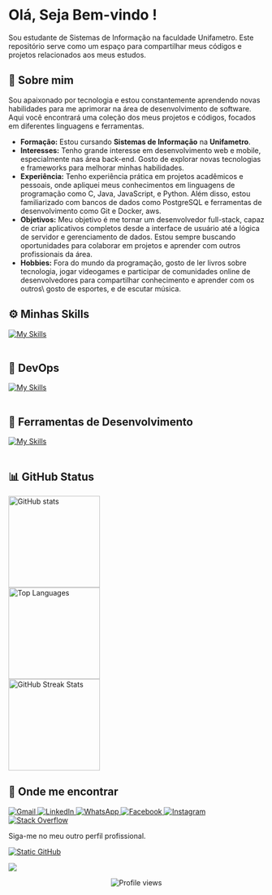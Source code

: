 <div>
  <h1>Olá, Seja Bem-vindo !</h1>
</div>
Sou estudante de Sistemas de Informação na faculdade Unifametro. Este repositório serve como um espaço para compartilhar meus códigos e projetos relacionados aos meus estudos.

## 🚀 Sobre mim

Sou apaixonado por tecnologia e estou constantemente aprendendo novas habilidades para me aprimorar na área de desenvolvimento de software. Aqui você encontrará uma coleção dos meus projetos e códigos, focados em diferentes linguagens e ferramentas.

- **Formação:** Estou cursando **Sistemas de Informação** na **Unifametro**.
- **Interesses:** Tenho grande interesse em desenvolvimento web e mobile, especialmente nas área back-end. Gosto de explorar novas tecnologias e frameworks para melhorar minhas habilidades.
- **Experiência:** Tenho experiência prática em projetos acadêmicos e pessoais, onde apliquei meus conhecimentos em linguagens de programação como C, Java, JavaScript, e Python. Além disso, estou familiarizado com bancos de dados como PostgreSQL e ferramentas de desenvolvimento como Git e Docker, aws.
- **Objetivos:** Meu objetivo é me tornar um desenvolvedor full-stack, capaz de criar aplicativos completos desde a interface de usuário até a lógica de servidor e gerenciamento de dados. Estou sempre buscando oportunidades para colaborar em projetos e aprender com outros profissionais da área.
- **Hobbies:** Fora do mundo da programação, gosto de ler livros sobre tecnologia, jogar videogames e participar de comunidades online de desenvolvedores para compartilhar conhecimento e aprender com os outros\ gosto de esportes, e de escutar música.

## ⚙️ Minhas Skills

[![My Skills](https://skillicons.dev/icons?i=java,js,html,css,pycharm,py)](https://skillicons.dev)<br><br>

## 🚀 DevOps

[![My Skills](https://skillicons.dev/icons?i=git,github,docker,aws,linux)](https://skillicons.dev)<br><br>

## 🧰 Ferramentas de Desenvolvimento

[![My Skills](https://skillicons.dev/icons?i=vscode,eclipse,idea,replit)](https://skillicons.dev)<br><br>

## 📊 GitHub Status
<a href="https://github.com/davifdev085" title="Perfil do Davi Felipe">
  <img height="180em" src="https://github-readme-stats.vercel.app/api?username=davifdev085&theme=gruvbox&show_icons=true" alt="GitHub stats" />
</a>
<br/>
<a href="https://github.com/davifdev085" title="Perfil do Davi Felipe">
  <img height="180em" src="https://github-readme-stats.vercel.app/api/top-langs/?username=davifdev085&hide=html&layout=compact&theme=gruvbox" alt="Top Languages" />
</a>
<br/>
<a href="https://github.com/davifdev085" title="Perfil do Davi Felipe">
  <img height="180em" src="https://github-readme-streak-stats.herokuapp.com/?user=davifdev085&theme=gruvbox" alt="GitHub Streak Stats" />
</a>

## 🔗 Onde me encontrar

<p align="left">
  <a href="mailto:davifelipedev@gmail.com?subject=Vim%20pelo%20seu%20GitHub!!&body=Estou%20entrando%20em%20contato%20com%20você.">
  <img src="https://img.shields.io/badge/Gmail-D14836?style=for-the-badge&logo=gmail&logoColor=white" alt="Gmail"/>
</a>
  <a href="https://www.linkedin.com/in/devdavifelipe/" title="LinkedIn">
    <img src="https://img.shields.io/badge/LinkedIn-0077B5?style=for-the-badge&logo=linkedin&logoColor=white" alt="LinkedIn"/>
  </a>
  <a href="https://wa.me/5585985187084?text=Ol%C3%A1,%20vim%20pelo%20seu%20github,%20voc%C3%AA%20poderia%20me%20ajudar?" title="WhatsApp">
    <img src="https://img.shields.io/badge/WhatsApp-25D366?style=for-the-badge&logo=whatsapp&logoColor=white" alt="WhatsApp"/>
  </a>
  <a href="https://www.facebook.com/hyuitrexlz7984/" title="Facebook">
    <img src="https://img.shields.io/badge/Facebook-1877F2?style=for-the-badge&logo=facebook&logoColor=white" alt="Facebook"/>
  </a>
  <a href="https://www.instagram.com/_eudvidxfc7_/" title="Instagram">
    <img src="https://img.shields.io/badge/Instagram-E4405F?style=for-the-badge&logo=instagram&logoColor=white" alt="Instagram"/>
  </a>
  <a href="https://stackoverflow.com/users/21601910/davi-felipe" title="Stack Overflow">
    <img src="https://img.shields.io/badge/Stack_Overflow-FE7A16?style=for-the-badge&logo=stack-overflow&logoColor=white" alt="Stack Overflow"/>
  </a>
</p>

<p>Siga-me no meu outro perfil profissional.</p>
 <a href="https://github.com/Devdvidfx" title="GitHub perfil pessoal.">
  <img src="https://img.shields.io/static/v1?label=Overview&message=davifdev085&color=f8efd4&style=for-the-badge&logo=GitHub" alt="Static GitHub" />
 </a>
<p align="left">
  <a href="https://devdvidfx.github.io/davifelipedev/" title="Meu Portfólio"> <img src="https://img.shields.io/badge/my_portfolio-000?style=for-the-badge&logo=ko-fi&logoColor=white"/></a>
</p>
<p align="center">
  <img src="https://komarev.com/ghpvc/?username=davifdev085&color=006bed" alt="Profile views" />
</p>
